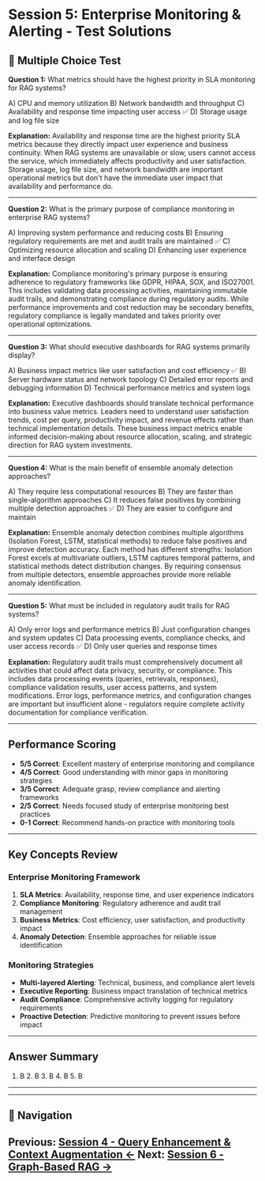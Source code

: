 # Session 5: Enterprise Monitoring & Alerting - Test Solutions

## 📝 Multiple Choice Test

**Question 1:** What metrics should have the highest priority in SLA monitoring for RAG systems?  

A) CPU and memory utilization
B) Network bandwidth and throughput
C) Availability and response time impacting user access ✅
D) Storage usage and log file size

**Explanation:** Availability and response time are the highest priority SLA metrics because they directly impact user experience and business continuity. When RAG systems are unavailable or slow, users cannot access the service, which immediately affects productivity and user satisfaction. Storage usage, log file size, and network bandwidth are important operational metrics but don't have the immediate user impact that availability and performance do.

---

**Question 2:** What is the primary purpose of compliance monitoring in enterprise RAG systems?  

A) Improving system performance and reducing costs
B) Ensuring regulatory requirements are met and audit trails are maintained ✅
C) Optimizing resource allocation and scaling
D) Enhancing user experience and interface design

**Explanation:** Compliance monitoring's primary purpose is ensuring adherence to regulatory frameworks like GDPR, HIPAA, SOX, and ISO27001. This includes validating data processing activities, maintaining immutable audit trails, and demonstrating compliance during regulatory audits. While performance improvements and cost reduction may be secondary benefits, regulatory compliance is legally mandated and takes priority over operational optimizations.

---

**Question 3:** What should executive dashboards for RAG systems primarily display?  

A) Business impact metrics like user satisfaction and cost efficiency ✅
B) Server hardware status and network topology
C) Detailed error reports and debugging information
D) Technical performance metrics and system logs

**Explanation:** Executive dashboards should translate technical performance into business value metrics. Leaders need to understand user satisfaction trends, cost per query, productivity impact, and revenue effects rather than technical implementation details. These business impact metrics enable informed decision-making about resource allocation, scaling, and strategic direction for RAG system investments.

---

**Question 4:** What is the main benefit of ensemble anomaly detection approaches?  

A) They require less computational resources
B) They are faster than single-algorithm approaches
C) It reduces false positives by combining multiple detection approaches ✅
D) They are easier to configure and maintain

**Explanation:** Ensemble anomaly detection combines multiple algorithms (Isolation Forest, LSTM, statistical methods) to reduce false positives and improve detection accuracy. Each method has different strengths: Isolation Forest excels at multivariate outliers, LSTM captures temporal patterns, and statistical methods detect distribution changes. By requiring consensus from multiple detectors, ensemble approaches provide more reliable anomaly identification.

---

**Question 5:** What must be included in regulatory audit trails for RAG systems?  

A) Only error logs and performance metrics
B) Just configuration changes and system updates
C) Data processing events, compliance checks, and user access records ✅
D) Only user queries and response times

**Explanation:** Regulatory audit trails must comprehensively document all activities that could affect data privacy, security, or compliance. This includes data processing events (queries, retrievals, responses), compliance validation results, user access patterns, and system modifications. Error logs, performance metrics, and configuration changes are important but insufficient alone - regulators require complete activity documentation for compliance verification.

---

## Performance Scoring

- **5/5 Correct**: Excellent mastery of enterprise monitoring and compliance
- **4/5 Correct**: Good understanding with minor gaps in monitoring strategies
- **3/5 Correct**: Adequate grasp, review compliance and alerting frameworks
- **2/5 Correct**: Needs focused study of enterprise monitoring best practices
- **0-1 Correct**: Recommend hands-on practice with monitoring tools

---

## Key Concepts Review

### Enterprise Monitoring Framework
1. **SLA Metrics**: Availability, response time, and user experience indicators
2. **Compliance Monitoring**: Regulatory adherence and audit trail management
3. **Business Metrics**: Cost efficiency, user satisfaction, and productivity impact
4. **Anomaly Detection**: Ensemble approaches for reliable issue identification

### Monitoring Strategies
- **Multi-layered Alerting**: Technical, business, and compliance alert levels
- **Executive Reporting**: Business impact translation of technical metrics
- **Audit Compliance**: Comprehensive activity logging for regulatory requirements
- **Proactive Detection**: Predictive monitoring to prevent issues before impact

---

## Answer Summary
1. B  2. B  3. B  4. B  5. B

---
---

## 🧭 Navigation

**Previous:** [Session 4 - Query Enhancement & Context Augmentation ←](Session4_Query_Enhancement_Context_Augmentation.md)
**Next:** [Session 6 - Graph-Based RAG →](Session6_Graph_Based_RAG.md)
---
